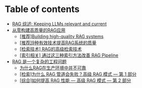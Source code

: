 # Table of contents

* [RAG 综述: Keeping LLMs relevant and current](README.md)
* [从零构建高质量的RAG应用](cong-ling-gou-jian-gao-zhi-liang-de-rag-ying-yong/README.md)
  * [\[推荐\]Building high-quality RAG systems](cong-ling-gou-jian-gao-zhi-liang-de-rag-ying-yong/tui-jian-building-highquality-rag-systems.md)
  * [\[推荐\]9种有效技术提高RAG系统的质量](cong-ling-gou-jian-gao-zhi-liang-de-rag-ying-yong/tui-jian-9-zhong-you-xiao-ji-shu-ti-gao-rag-xi-tong-de-zhi-liang.md)
  * [\[检索技术\] RAG的高级检索技术](cong-ling-gou-jian-gao-zhi-liang-de-rag-ying-yong/jian-suo-ji-shu-rag-de-gao-ji-jian-suo-ji-shu.md)
  * [\[索引相关\] 通过这三种索引方法改善 RAG Pipeline](cong-ling-gou-jian-gao-zhi-liang-de-rag-ying-yong/suo-yin-xiang-guan-tong-guo-zhe-san-zhong-suo-yin-fang-fa-gai-shan-rag-pipeline.md)
* [RAG 是一个复杂的工程问题](rag-shi-yi-ge-fu-za-de-gong-cheng-wen-ti/README.md)
  * [为什么RAG在生产环境中并不可靠](rag-shi-yi-ge-fu-za-de-gong-cheng-wen-ti/wei-shi-mo-rag-zai-sheng-chan-huan-jing-zhong-bing-bu-ke-kao.md)
  * [\[检索\]为什么 RAG 管道会失败？高级 RAG 模式 — 第 1 部分](rag-shi-yi-ge-fu-za-de-gong-cheng-wen-ti/jian-suo-wei-shi-mo-rag-guan-dao-hui-shi-bai-gao-ji-rag-mo-shi-di-1-bu-fen.md)
  * [\[综合\]如何提高 RAG 性能 — 高级 RAG 模式 — 第 2 部分](rag-shi-yi-ge-fu-za-de-gong-cheng-wen-ti/zong-he-ru-he-ti-gao-rag-xing-neng-gao-ji-rag-mo-shi-di-2-bu-fen.md)
